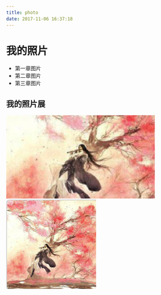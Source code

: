 ```yaml
---
title: photo
date: 2017-11-06 16:37:18
---
```


# 我的照片
- 第一章图片
- 第二章图片
- 第三章图片

## 我的照片展
![](hehe.png)
![](icon.png)




